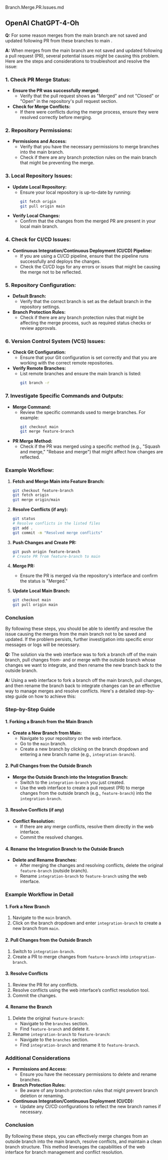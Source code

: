 Branch.Merge.PR.Issues.md

## OpenAI ChatGPT-4-Oh

**Q:** For some reason merges from the main branch are not saved and updated following PR from these branches to main .

**A:** When merges from the main branch are not saved and updated following a pull request (PR), several potential issues might be causing this problem. Here are the steps and considerations to troubleshoot and resolve the issue:

### 1. **Check PR Merge Status:**
- **Ensure the PR was successfully merged:**
  - Verify that the pull request shows as "Merged" and not "Closed" or "Open" in the repository's pull request section.
- **Check for Merge Conflicts:**
  - If there were conflicts during the merge process, ensure they were resolved correctly before merging.

### 2. **Repository Permissions:**
- **Permissions and Access:**
  - Verify that you have the necessary permissions to merge branches into the main branch.
  - Check if there are any branch protection rules on the main branch that might be preventing the merge.

### 3. **Local Repository Issues:**
- **Update Local Repository:**
  - Ensure your local repository is up-to-date by running:
    ```bash
    git fetch origin
    git pull origin main
    ```
- **Verify Local Changes:**
  - Confirm that the changes from the merged PR are present in your local main branch.

### 4. **Check for CI/CD Issues:**
- **Continuous Integration/Continuous Deployment (CI/CD) Pipeline:**
  - If you are using a CI/CD pipeline, ensure that the pipeline runs successfully and deploys the changes.
  - Check the CI/CD logs for any errors or issues that might be causing the merge not to be reflected.

### 5. **Repository Configuration:**
- **Default Branch:**
  - Verify that the correct branch is set as the default branch in the repository settings.
- **Branch Protection Rules:**
  - Check if there are any branch protection rules that might be affecting the merge process, such as required status checks or review approvals.

### 6. **Version Control System (VCS) Issues:**
- **Check Git Configuration:**
  - Ensure that your Git configuration is set correctly and that you are working with the correct remote repositories.
- **Verify Remote Branches:**
  - List remote branches and ensure the main branch is listed:
    ```bash
    git branch -r
    ```

### 7. **Investigate Specific Commands and Outputs:**
- **Merge Command:**
  - Review the specific commands used to merge branches. For example:
    ```bash
    git checkout main
    git merge feature-branch
    ```
- **PR Merge Method:**
  - Check if the PR was merged using a specific method (e.g., "Squash and merge," "Rebase and merge") that might affect how changes are reflected.

### Example Workflow:

1. **Fetch and Merge Main into Feature Branch:**
    ```bash
    git checkout feature-branch
    git fetch origin
    git merge origin/main
    ```

2. **Resolve Conflicts (if any):**
    ```bash
    git status
    # Resolve conflicts in the listed files
    git add .
    git commit -m "Resolved merge conflicts"
    ```

3. **Push Changes and Create PR:**
    ```bash
    git push origin feature-branch
    # Create PR from feature-branch to main
    ```

4. **Merge PR:**
    - Ensure the PR is merged via the repository's interface and confirm the status is "Merged."

5. **Update Local Main Branch:**
    ```bash
    git checkout main
    git pull origin main
    ```

### Conclusion

By following these steps, you should be able to identify and resolve the issue causing the merges from the main branch not to be saved and updated. If the problem persists, further investigation into specific error messages or logs will be necessary.

**Q:** The solution via the web interface was to fork a branch off of the main branch, pull changes from- and or merge with the outside branch whose changes we want to integrate, and then rename the new branch back to the outside branch.

**A:** Using a web interface to fork a branch off the main branch, pull changes, and then rename the branch back to integrate changes can be an effective way to manage merges and resolve conflicts. Here's a detailed step-by-step guide on how to achieve this:

### Step-by-Step Guide

#### 1. Forking a Branch from the Main Branch
- **Create a New Branch from Main:**
  - Navigate to your repository on the web interface.
  - Go to the `main` branch.
  - Create a new branch by clicking on the branch dropdown and entering a new branch name (e.g., `integration-branch`).

#### 2. Pull Changes from the Outside Branch
- **Merge the Outside Branch into the Integration Branch:**
  - Switch to the `integration-branch` you just created.
  - Use the web interface to create a pull request (PR) to merge changes from the outside branch (e.g., `feature-branch`) into the `integration-branch`.

#### 3. Resolve Conflicts (if any)
- **Conflict Resolution:**
  - If there are any merge conflicts, resolve them directly in the web interface.
  - Commit the resolved changes.

#### 4. Rename the Integration Branch to the Outside Branch
- **Delete and Rename Branches:**
  - After merging the changes and resolving conflicts, delete the original `feature-branch` (outside branch).
  - Rename `integration-branch` to `feature-branch` using the web interface.

### Example Workflow in Detail

#### 1. Fork a New Branch
1. Navigate to the `main` branch.
2. Click on the branch dropdown and enter `integration-branch` to create a new branch from `main`.

#### 2. Pull Changes from the Outside Branch
1. Switch to `integration-branch`.
2. Create a PR to merge changes from `feature-branch` into `integration-branch`.

#### 3. Resolve Conflicts
1. Review the PR for any conflicts.
2. Resolve conflicts using the web interface’s conflict resolution tool.
3. Commit the changes.

#### 4. Rename the Branch
1. Delete the original `feature-branch`:
   - Navigate to the `branches` section.
   - Find `feature-branch` and delete it.
2. Rename `integration-branch` to `feature-branch`:
   - Navigate to the `branches` section.
   - Find `integration-branch` and rename it to `feature-branch`.

### Additional Considerations
- **Permissions and Access:**
  - Ensure you have the necessary permissions to delete and rename branches.
- **Branch Protection Rules:**
  - Be aware of any branch protection rules that might prevent branch deletion or renaming.
- **Continuous Integration/Continuous Deployment (CI/CD):**
  - Update any CI/CD configurations to reflect the new branch names if necessary.

### Conclusion

By following these steps, you can effectively merge changes from an outside branch into the main branch, resolve conflicts, and maintain a clean branch structure. This method leverages the capabilities of the web interface for branch management and conflict resolution.
